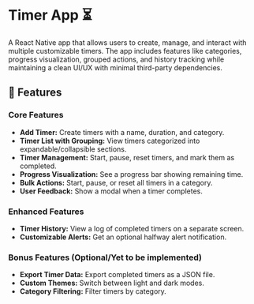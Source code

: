 # Timer App ⏳

A React Native app that allows users to create, manage, and interact with multiple customizable timers. The app includes features like categories, progress visualization, grouped actions, and history tracking while maintaining a clean UI/UX with minimal third-party dependencies.

## 📌 Features

### Core Features
- **Add Timer:** Create timers with a name, duration, and category.
- **Timer List with Grouping:** View timers categorized into expandable/collapsible sections.
- **Timer Management:** Start, pause, reset timers, and mark them as completed.
- **Progress Visualization:** See a progress bar showing remaining time.
- **Bulk Actions:** Start, pause, or reset all timers in a category.
- **User Feedback:** Show a modal when a timer completes.

### Enhanced Features
- **Timer History:** View a log of completed timers on a separate screen.
- **Customizable Alerts:** Get an optional halfway alert notification.

### Bonus Features (Optional/Yet to be implemented)
- **Export Timer Data:** Export completed timers as a JSON file.
- **Custom Themes:** Switch between light and dark modes.
- **Category Filtering:** Filter timers by category.
